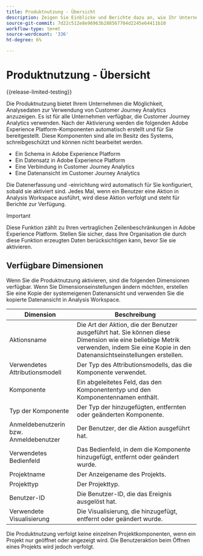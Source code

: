 ```yaml
---
title: Produktnutzung - Übersicht
description: Zeigen Sie Einblicke und Berichte dazu an, wie Ihr Unternehmen Customer Journey Analytics verwendet.
source-git-commit: 7d22c512e8e96963b288567704d2245e64411b10
workflow-type: tm+mt
source-wordcount: '336'
ht-degree: 6%

---
```


# Produktnutzung - Übersicht

{{release-limited-testing}}

Die Produktnutzung bietet Ihrem Unternehmen die Möglichkeit, Analysedaten zur Verwendung von Customer Journey Analytics anzuzeigen. Es ist für alle Unternehmen verfügbar, die Customer Journey Analytics verwenden. Nach der Aktivierung werden die folgenden Adobe Experience Platform-Komponenten automatisch erstellt und für Sie bereitgestellt. Diese Komponenten sind alle im Besitz des Systems, schreibgeschützt und können nicht bearbeitet werden.

* Ein Schema in Adobe Experience Platform
* Ein Datensatz in Adobe Experience Platform
* Eine Verbindung in Customer Journey Analytics
* Eine Datenansicht im Customer Journey Analytics

Die Datenerfassung und -einrichtung wird automatisch für Sie konfiguriert, sobald sie aktiviert sind. Jedes Mal, wenn ein Benutzer eine Aktion in Analysis Workspace ausführt, wird diese Aktion verfolgt und steht für Berichte zur Verfügung.

>[!IMPORTANT]
>
>Diese Funktion zählt zu Ihren vertraglichen Zeilenbeschränkungen in Adobe Experience Platform. Stellen Sie sicher, dass Ihre Organisation die durch diese Funktion erzeugten Daten berücksichtigen kann, bevor Sie sie aktivieren.

## Verfügbare Dimensionen

Wenn Sie die Produktnutzung aktivieren, sind die folgenden Dimensionen verfügbar. Wenn Sie Dimensionseinstellungen ändern möchten, erstellen Sie eine Kopie der systemeigenen Datenansicht und verwenden Sie die kopierte Datenansicht in Analysis Workspace.

| Dimension | Beschreibung |
| --- | --- |
| Aktionsname | Die Art der Aktion, die der Benutzer ausgeführt hat. Sie können diese Dimension wie eine beliebige Metrik verwenden, indem Sie eine Kopie in den Datenansichtseinstellungen erstellen. |
| Verwendetes Attributionsmodell | Der Typ des Attributionsmodells, das die Komponente verwendet. |
| Komponente | Ein abgeleitetes Feld, das den Komponententyp und den Komponentennamen enthält. |
| Typ der Komponente | Der Typ der hinzugefügten, entfernten oder geänderten Komponente. |
| Anmeldebenutzerin bzw. Anmeldebenutzer | Der Benutzer, der die Aktion ausgeführt hat. |
| Verwendetes Bedienfeld | Das Bedienfeld, in dem die Komponente hinzugefügt, entfernt oder geändert wurde. |
| Projektname | Der Anzeigename des Projekts. |
| Projekttyp | Der Projekttyp. |
| Benutzer-ID | Die Benutzer-ID, die das Ereignis ausgelöst hat. |
| Verwendete Visualisierung | Die Visualisierung, die hinzugefügt, entfernt oder geändert wurde. |

Die Produktnutzung verfolgt keine einzelnen Projektkomponenten, wenn ein Projekt nur geöffnet oder angezeigt wird. Die Benutzeraktion beim Öffnen eines Projekts wird jedoch verfolgt.
